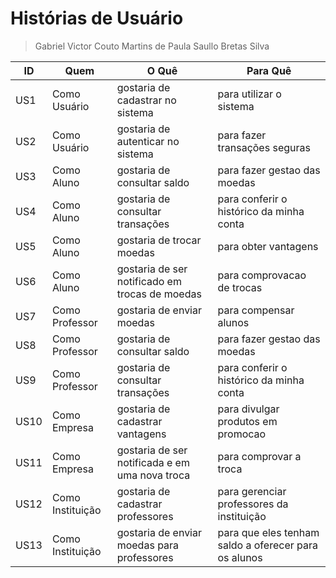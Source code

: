 # Histórias de Usuário
> Gabriel Victor Couto Martins de Paula
> Saullo Bretas Silva

| ID   | Quem             | O Quê                                          | Para Quê                                             |
| ---- | ---------------- | ---------------------------------------------- | ---------------------------------------------------- |
| US1  | Como Usuário     | gostaria de cadastrar no sistema               | para utilizar o sistema                              |
| US2  | Como Usuário     | gostaria de autenticar no sistema              | para fazer transações seguras                        |
| US3  | Como Aluno       | gostaria de consultar saldo                    | para fazer gestao das moedas                         |
| US4  | Como Aluno       | gostaria de consultar transações               | para conferir o histórico da minha conta             |
| US5  | Como Aluno       | gostaria de trocar moedas                      | para obter vantagens                                 |
| US6  | Como Aluno       | gostaria de ser notificado em trocas de moedas | para comprovacao de trocas                           |
| US7  | Como Professor   | gostaria de enviar moedas                      | para compensar alunos                                |
| US8  | Como Professor   | gostaria de consultar saldo                    | para fazer gestao das moedas                         |
| US9  | Como Professor   | gostaria de consultar transações               | para conferir o histórico da minha conta             |
| US10 | Como Empresa     | gostaria de cadastrar vantagens                | para divulgar produtos em promocao                   |
| US11 | Como Empresa     | gostaria de ser notificada e em uma nova troca | para comprovar a troca                               |
| US12 | Como Instituição | gostaria de cadastrar professores              | para gerenciar professores da instituição            |
| US13 | Como Instituição | gostaria de enviar moedas para professores     | para que eles tenham saldo a oferecer para os alunos |
